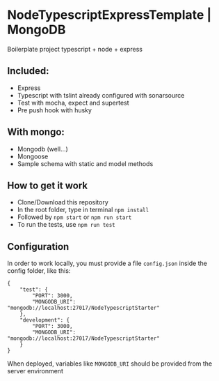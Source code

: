 # NodeTypescriptExpressTemplate | MongoDB
Boilerplate project typescript + node + express

## Included:
  * Express
  * Typescript with tslint already configured with sonarsource
  * Test with mocha, expect and supertest
  * Pre push hook with husky
  
## With mongo:
  * Mongodb (well...)
  * Mongoose
  * Sample schema with static and model methods
  
## How to get it work
 * Clone/Download this repository
 * In the root folder, type in terminal ```npm install```
 * Followed by ```npm start``` or ```npm run start```
 * To run the tests, use ```npm run test```

## Configuration
In order to work locally, you must provide a file ```config.json``` inside the config folder, like this:

```
{
    "test": {
        "PORT": 3000,
        "MONGODB_URI": "mongodb://localhost:27017/NodeTypescriptStarter"
    },
    "development": {
        "PORT": 3000,
        "MONGODB_URI": "mongodb://localhost:27017/NodeTypescriptStarter"
    }
}
```

When deployed, variables like ```MONGODB_URI``` should be provided from the server environment

